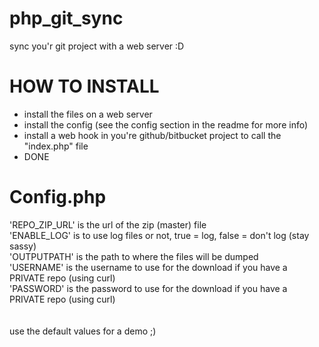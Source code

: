 # php_git_sync
sync you'r git project with a web server :D


# HOW TO INSTALL
 - install the files on a web server
 - install the config (see the config section in the readme for more info)
 - install a web hook in you're github/bitbucket project to call the "index.php" file
 - DONE
 
# Config.php
'REPO_ZIP_URL' is the url of the zip (master) file<br />
'ENABLE_LOG' is to use log files or not, true = log, false = don't log (stay sassy)<br />
'OUTPUTPATH' is the path to where the files will be dumped<br />
'USERNAME' is the username to use for the download if you have a PRIVATE repo (using curl)<br />
'PASSWORD' is the password to use for the download if you have a PRIVATE repo (using curl)<br />
<br /><br />
use the default values for a demo ;)
